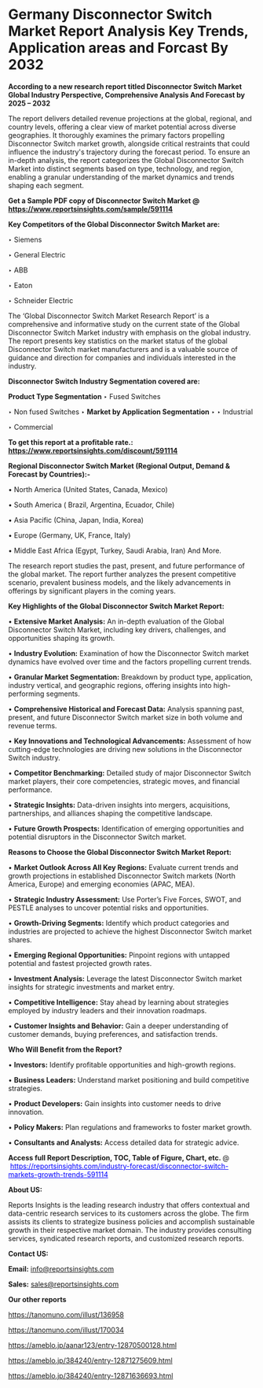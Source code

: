 # Germany Disconnector Switch Market Report Analysis Key Trends, Application areas and Forcast By 2032

<strong>According to a new research report titled Disconnector Switch Market Global Industry Perspective, Comprehensive Analysis And Forecast by 2025 – 2032</strong>

The report delivers detailed revenue projections at the global, regional, and country levels, offering a clear view of market potential across diverse geographies. It thoroughly examines the primary factors propelling Disconnector Switch market growth, alongside critical restraints that could influence the industry's trajectory during the forecast period. To ensure an in-depth analysis, the report categorizes the Global Disconnector Switch Market into distinct segments based on type, technology, and region, enabling a granular understanding of the market dynamics and trends shaping each segment.

<strong>Get a Sample PDF copy of Disconnector Switch Market </strong><strong>@<a href=https://www.reportsinsights.com/sample/591114 style=color:#0000ff;> https://www.reportsinsights.com/sample/591114</a></strong></font>

<strong>Key Competitors of the Global Disconnector Switch Market are:</strong>

‣ Siemens

‣ General Electric

‣ ABB

‣ Eaton

‣ Schneider Electric

The ‘Global Disconnector Switch Market Research Report’ is a comprehensive and informative study on the current state of the Global Disconnector Switch Market industry with emphasis on the global industry. The report presents key statistics on the market status of the global Disconnector Switch market manufacturers and is a valuable source of guidance and direction for companies and individuals interested in the industry.

<strong>Disconnector Switch Industry Segmentation covered are:</strong>

<strong>Product Type Segmentation</strong>
‣
Fused Switches

‣ Non fused Switches
‣ 
<strong>Market by Application Segmentation</strong>
‣
‣  Industrial

‣ Commercial

<strong>To get this report at a profitable rate.: <a href=https://www.reportsinsights.com/discount/591114 style=color:#0000ff;>https://www.reportsinsights.com/discount/591114</a></strong></font>

<strong>Regional Disconnector Switch Market (Regional Output, Demand &amp; Forecast by Countries):-</strong>

• North America (United States, Canada, Mexico)

• South America ( Brazil, Argentina, Ecuador, Chile)

• Asia Pacific (China, Japan, India, Korea)

• Europe (Germany, UK, France, Italy)

• Middle East Africa (Egypt, Turkey, Saudi Arabia, Iran) And More.

The research report studies the past, present, and future performance of the global market. The report further analyzes the present competitive scenario, prevalent business models, and the likely advancements in offerings by significant players in the coming years.

<strong>Key Highlights of the Global Disconnector Switch Market Report:</strong>

• <strong>Extensive Market Analysis:</strong> An in-depth evaluation of the Global Disconnector Switch Market, including key drivers, challenges, and opportunities shaping its growth.

• <strong>Industry Evolution:</strong> Examination of how the Disconnector Switch market dynamics have evolved over time and the factors propelling current trends.

• <strong>Granular Market Segmentation:</strong> Breakdown by product type, application, industry vertical, and geographic regions, offering insights into high-performing segments.

• <strong>Comprehensive Historical and Forecast Data:</strong> Analysis spanning past, present, and future Disconnector Switch market size in both volume and revenue terms.

• <strong>Key Innovations and Technological Advancements:</strong> Assessment of how cutting-edge technologies are driving new solutions in the Disconnector Switch industry.

• <strong>Competitor Benchmarking:</strong> Detailed study of major Disconnector Switch market players, their core competencies, strategic moves, and financial performance.

• <strong>Strategic Insights:</strong> Data-driven insights into mergers, acquisitions, partnerships, and alliances shaping the competitive landscape.

• <strong>Future Growth Prospects:</strong> Identification of emerging opportunities and potential disruptors in the Disconnector Switch market.

<strong>Reasons to Choose the Global Disconnector Switch Market Report:</strong>

• <strong>Market Outlook Across All Key Regions:</strong> Evaluate current trends and growth projections in established Disconnector Switch markets (North America, Europe) and emerging economies (APAC, MEA).

• <strong>Strategic Industry Assessment:</strong> Use Porter’s Five Forces, SWOT, and PESTLE analyses to uncover potential risks and opportunities.

• <strong>Growth-Driving Segments:</strong> Identify which product categories and industries are projected to achieve the highest Disconnector Switch market shares.

• <strong>Emerging Regional Opportunities:</strong> Pinpoint regions with untapped potential and fastest projected growth rates.

• <strong>Investment Analysis:</strong> Leverage the latest Disconnector Switch market insights for strategic investments and market entry.

• <strong>Competitive Intelligence:</strong> Stay ahead by learning about strategies employed by industry leaders and their innovation roadmaps.

• <strong>Customer Insights and Behavior:</strong> Gain a deeper understanding of customer demands, buying preferences, and satisfaction trends.

<strong>Who Will Benefit from the Report?</strong>

• <strong>Investors:</strong> Identify profitable opportunities and high-growth regions.

• <strong>Business Leaders:</strong> Understand market positioning and build competitive strategies.

• <strong>Product Developers:</strong> Gain insights into customer needs to drive innovation.

• <strong>Policy Makers:</strong> Plan regulations and frameworks to foster market growth.

• <strong>Consultants and Analysts:</strong> Access detailed data for strategic advice.
</ul>
<strong>Access full Report Description, TOC, Table of Figure, Chart, etc. </strong>@  <a href=https://reportsinsights.com/industry-forecast/disconnector-switch-markets-growth-trends-591114 style=color:#0000ff;>https://reportsinsights.com/industry-forecast/disconnector-switch-markets-growth-trends-591114</a></font>

<strong><strong>About US</strong>:</strong>

Reports Insights is the leading research industry that offers contextual and data-centric research services to its customers across the globe. The firm assists its clients to strategize business policies and accomplish sustainable growth in their respective market domain. The industry provides consulting services, syndicated research reports, and customized research reports.

<strong>Contact US:</strong>

<p class=""""><b>Email:</b> <a href=mailto:info@reportsinsights.com>info@reportsinsights.com</a></p>
<p class=""""><b>Sales:</b> <a href=mailto:sales@reportsinsights.com>sales@reportsinsights.com</a></p>

<strong>Our other reports</strong>

<a href=https://tanomuno.com/illust/136958>https://tanomuno.com/illust/136958</a>

<a href=https://tanomuno.com/illust/170034>https://tanomuno.com/illust/170034</a>

<a href=https://ameblo.jp/aanar123/entry-12870500128.html>https://ameblo.jp/aanar123/entry-12870500128.html</a>

<a href=https://ameblo.jp/384240/entry-12871275609.html>https://ameblo.jp/384240/entry-12871275609.html</a>

<a href=https://ameblo.jp/384240/entry-12871636693.html>https://ameblo.jp/384240/entry-12871636693.html</a>
